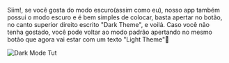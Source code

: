 Siim!, se você gosta do modo escuro(assim como eu), nosso app também possui o modo escuro e é bem simples de colocar, basta apertar no botão, no canto superior direito escrito "Dark Theme", e voilá. Caso você não tenha gostado, você pode voltar ao modo padrão apertando no mesmo botão que agora vai estar com um texto "Light Theme"

![Dark Mode Tut](https://media.giphy.com/media/U6XHU6oeQXXc8uOMFn/giphy.gif)

